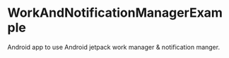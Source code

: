 # WorkAndNotificationManagerExample

Android app to use Android jetpack work manager & notification manger.
